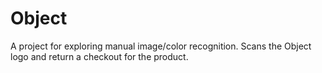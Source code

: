 # Object

A project for exploring manual image/color recognition. Scans the Object logo and return a checkout for the product.
